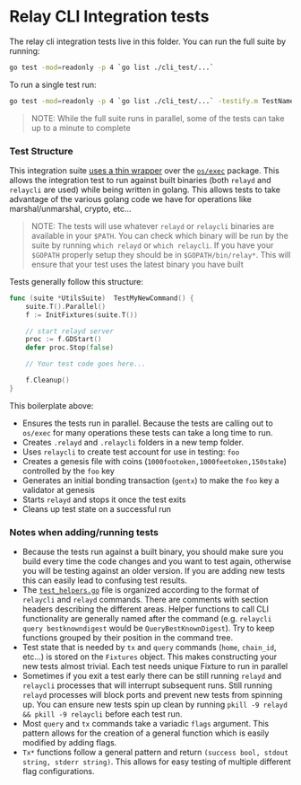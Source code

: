 # Relay CLI Integration tests

The relay cli integration tests live in this folder. You can run the full suite by running:

```bash
go test -mod=readonly -p 4 `go list ./cli_test/...`
```

 To run a single test run:
 ```bash
 go test -mod=readonly -p 4 `go list ./cli_test/...` -testify.m TestName
 ```

> NOTE: While the full suite runs in parallel, some of the tests can take up to a minute to complete

### Test Structure

This integration suite [uses a thin wrapper](https://godoc.org/github.com/cosmos/cosmos-sdk/tests) over the [`os/exec`](https://golang.org/pkg/os/exec/) package. This allows the integration test to run against built binaries (both `relayd` and `relaycli` are used) while being written in golang. This allows tests to take advantage of the various golang code we have for operations like marshal/unmarshal, crypto, etc...

> NOTE: The tests will use whatever `relayd` or `relaycli` binaries are available in your `$PATH`. You can check which binary will be run by the suite by running `which relayd` or `which relaycli`. If you have your `$GOPATH` properly setup they should be in `$GOPATH/bin/relay*`. This will ensure that your test uses the latest binary you have built

Tests generally follow this structure:

```go
func (suite *UtilsSuite)  TestMyNewCommand() {
    suite.T().Parallel()
    f := InitFixtures(suite.T())

    // start relayd server
    proc := f.GDStart()
    defer proc.Stop(false)

    // Your test code goes here...

    f.Cleanup()
}
```

This boilerplate above:

- Ensures the tests run in parallel. Because the tests are calling out to `os/exec` for many operations these tests can take a long time to run.
- Creates `.relayd` and `.relaycli` folders in a new temp folder.
- Uses `relaycli` to create test account for use in testing: `foo`
- Creates a genesis file with coins (`1000footoken,1000feetoken,150stake`) controlled by the `foo` key
- Generates an initial bonding transaction (`gentx`) to make the `foo` key a validator at genesis
- Starts `relayd` and stops it once the test exits
- Cleans up test state on a successful run

### Notes when adding/running tests

- Because the tests run against a built binary, you should make sure you build every time the code changes and you want to test again, otherwise you will be testing against an older version. If you are adding new tests this can easily lead to confusing test results.
- The [`test_helpers.go`](./test_helpers.go) file is organized according to the format of `relaycli` and `relayd` commands. There are comments with section headers describing the different areas. Helper functions to call CLI functionality are generally named after the command (e.g. `relaycli query bestknowndigest` would be `QueryBestKnownDigest`). Try to keep functions grouped by their position in the command tree.
- Test state that is needed by `tx` and `query` commands (`home`, `chain_id`, etc...) is stored on the `Fixtures` object. This makes constructing your new tests almost trivial. Each test needs unique Fixture to run in parallel
- Sometimes if you exit a test early there can be still running `relayd` and `relaycli` processes that will interrupt subsequent runs. Still running `relayd` processes will block ports and prevent new tests from spinning up. You can ensure new tests spin up clean by running `pkill -9 relayd && pkill -9 relaycli` before each test run.
- Most `query` and `tx` commands take a variadic `flags` argument. This pattern allows for the creation of a general function which is easily modified by adding flags.
- `Tx*` functions follow a general pattern and return `(success bool, stdout string, stderr string)`. This allows for easy testing of multiple different flag configurations.

